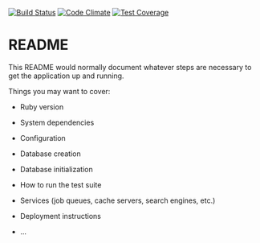 [![Build Status](https://travis-ci.org/maatginger/generator_pairs.svg?branch=master)](https://travis-ci.org/maatginger/generator_pairs)
[![Code Climate](https://codeclimate.com/github/maatginger/generator_pairs/badges/gpa.svg)](https://codeclimate.com/github/maatginger/generator_pairs)
[![Test Coverage](https://codeclimate.com/github/maatginger/generator_pairs/badges/coverage.svg)](https://codeclimate.com/github/maatginger/generator_pairs/coverage)

# README

This README would normally document whatever steps are necessary to get the
application up and running.

Things you may want to cover:

* Ruby version

* System dependencies

* Configuration

* Database creation

* Database initialization

* How to run the test suite

* Services (job queues, cache servers, search engines, etc.)

* Deployment instructions

* ...
